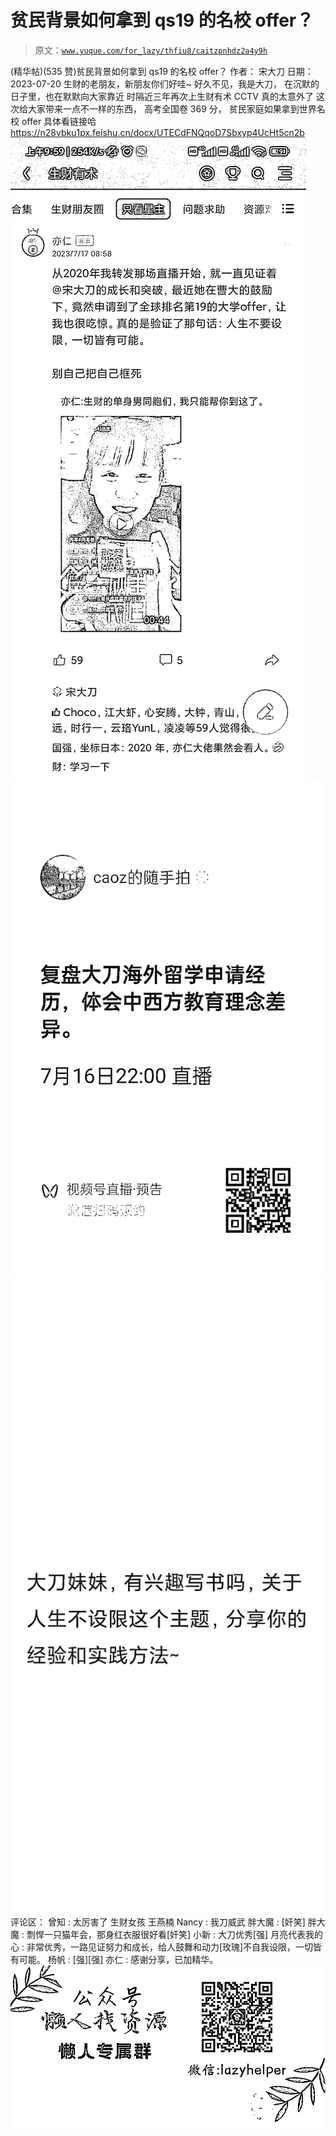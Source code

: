 # 贫民背景如何拿到 qs19 的名校 offer？

> 原文：[`www.yuque.com/for_lazy/thfiu8/caitzpnhdz2a4y9h`](https://www.yuque.com/for_lazy/thfiu8/caitzpnhdz2a4y9h)

<ne-h2 id="23069c70" data-lake-id="23069c70"><ne-heading-ext><ne-heading-anchor></ne-heading-anchor><ne-heading-fold></ne-heading-fold></ne-heading-ext><ne-heading-content><ne-text id="uc0ee374e">(精华帖)(535 赞)贫民背景如何拿到 qs19 的名校 offer？</ne-text></ne-heading-content></ne-h2> <ne-p id="uabf4753c" data-lake-id="uabf4753c"><ne-text id="udecd73eb">作者： 宋大刀</ne-text></ne-p> <ne-p id="u1b7724ed" data-lake-id="u1b7724ed"><ne-text id="u72275c21">日期：2023-07-20</ne-text></ne-p> <ne-p id="u0bd42d88" data-lake-id="u0bd42d88"><ne-text id="uc9f7292e">生财的老朋友，新朋友你们好哇~</ne-text> <ne-text id="ud081c5c1">好久不见，我是大刀，</ne-text> <ne-text id="u78bfaeee">在沉默的日子里，也在默默向大家靠近</ne-text> <ne-text id="u9f8bed68">时隔近三年再次上生财有术 CCTV</ne-text> <ne-text id="ue36ffe54">真的太意外了</ne-text> <ne-text id="ucd863533">这次给大家带来一点不一样的东西，</ne-text> <ne-text id="udb8b70b8">高考全国卷 369 分，</ne-text> <ne-text id="udf13e459">贫民家庭如果拿到世界名校 offer</ne-text> <ne-text id="u1fbfc860">具体看链接哈</ne-text></ne-p> <ne-p id="u716f4220" data-lake-id="u716f4220">[<ne-text id="u8362be60">https://n28vbku1px.feishu.cn/docx/UTECdFNQqoD7Sbxyp4UcHt5cn2b</ne-text>](https://n28vbku1px.feishu.cn/docx/UTECdFNQqoD7Sbxyp4UcHt5cn2b)<ne-card data-card-name="image" data-card-type="inline" id="LjLbN" data-event-boundary="card">![](img/c0eef70a682c507f500a51f3db5d4482.png)</ne-card></ne-p> <ne-p id="uda88043f" data-lake-id="uda88043f"><ne-card data-card-name="image" data-card-type="inline" id="eTMJa" data-event-boundary="card">![](img/131bf5bfaac8299461ba8c88814dc57f.png)</ne-card></ne-p> <ne-p id="u603f1e42" data-lake-id="u603f1e42"><ne-card data-card-name="image" data-card-type="inline" id="L5XqX" data-event-boundary="card">![](img/36c9ae9c08da7f3b1071424c8f8c677f.png)</ne-card></ne-p> <ne-hole id="u6afa1cde" data-lake-id="u6afa1cde"><ne-card data-card-name="hr" data-card-type="block" id="zqMV4" data-event-boundary="card"><ne-p id="ud2a94983" data-lake-id="ud2a94983"><ne-text id="u7b2990c6">评论区：</ne-text></ne-p> <ne-p id="ud9484934" data-lake-id="ud9484934"><ne-text id="ua19be96e">曾知 : 太厉害了 生财女孩</ne-text> <ne-text id="u52375007">王燕楠 Nancy : 我刀威武</ne-text> <ne-text id="u7436446b">胖大魔 : [奸笑]</ne-text> <ne-text id="u6dcd262c">胖大魔 : 剽悍一只猫年会，那身红衣服很好看[奸笑]</ne-text> <ne-text id="ud0dcdec1">小新 : 大刀优秀[强]</ne-text> <ne-text id="u9bd3b231">月亮代表我的心 : 非常优秀，一路见证努力和成长，给人鼓舞和动力[玫瑰]不自我设限，一切皆有可能。</ne-text> <ne-text id="ubf58b287">杨帆 : [强][强]</ne-text> <ne-text id="uc4662a41">亦仁 : 感谢分享，已加精华。</ne-text></ne-p> <ne-p id="u7d2ede37" data-lake-id="u7d2ede37"><ne-card data-card-name="image" data-card-type="inline" id="JAxio" data-event-boundary="card">![](img/894d30a529e7c37bcd3392323c99941c.png)  <ne-hole id="ub445617a" data-lake-id="ub445617a"><ne-card data-card-name="hr" data-card-type="block" id="aWaAi" data-event-boundary="card"></ne-card></ne-hole></ne-card></ne-p></ne-card></ne-hole>